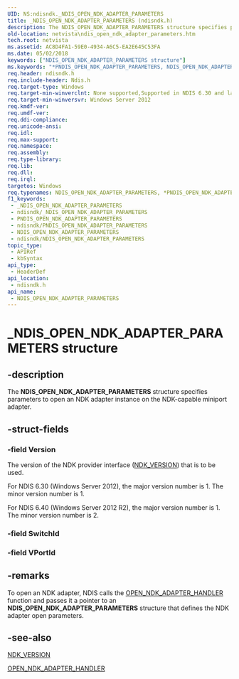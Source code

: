 ```yaml
---
UID: NS:ndisndk._NDIS_OPEN_NDK_ADAPTER_PARAMETERS
title: _NDIS_OPEN_NDK_ADAPTER_PARAMETERS (ndisndk.h)
description: The NDIS_OPEN_NDK_ADAPTER_PARAMETERS structure specifies parameters to open an NDK adapter instance on the NDK-capable miniport adapter.
old-location: netvista\ndis_open_ndk_adapter_parameters.htm
tech.root: netvista
ms.assetid: AC8D4FA1-59E0-4934-A6C5-EA2E645C53FA
ms.date: 05/02/2018
keywords: ["NDIS_OPEN_NDK_ADAPTER_PARAMETERS structure"]
ms.keywords: "*PNDIS_OPEN_NDK_ADAPTER_PARAMETERS, NDIS_OPEN_NDK_ADAPTER_PARAMETERS, NDIS_OPEN_NDK_ADAPTER_PARAMETERS structure [Network Drivers Starting with Windows Vista], PNDIS_OPEN_NDK_ADAPTER_PARAMETERS, PNDIS_OPEN_NDK_ADAPTER_PARAMETERS structure pointer [Network Drivers Starting with Windows Vista], _NDIS_OPEN_NDK_ADAPTER_PARAMETERS, ndisndk/NDIS_OPEN_NDK_ADAPTER_PARAMETERS, ndisndk/PNDIS_OPEN_NDK_ADAPTER_PARAMETERS, netvista.ndis_open_ndk_adapter_parameters"
req.header: ndisndk.h
req.include-header: Ndis.h
req.target-type: Windows
req.target-min-winverclnt: None supported,Supported in NDIS 6.30 and later.
req.target-min-winversvr: Windows Server 2012
req.kmdf-ver: 
req.umdf-ver: 
req.ddi-compliance: 
req.unicode-ansi: 
req.idl: 
req.max-support: 
req.namespace: 
req.assembly: 
req.type-library: 
req.lib: 
req.dll: 
req.irql: 
targetos: Windows
req.typenames: NDIS_OPEN_NDK_ADAPTER_PARAMETERS, *PNDIS_OPEN_NDK_ADAPTER_PARAMETERS
f1_keywords:
 - _NDIS_OPEN_NDK_ADAPTER_PARAMETERS
 - ndisndk/_NDIS_OPEN_NDK_ADAPTER_PARAMETERS
 - PNDIS_OPEN_NDK_ADAPTER_PARAMETERS
 - ndisndk/PNDIS_OPEN_NDK_ADAPTER_PARAMETERS
 - NDIS_OPEN_NDK_ADAPTER_PARAMETERS
 - ndisndk/NDIS_OPEN_NDK_ADAPTER_PARAMETERS
topic_type:
 - APIRef
 - kbSyntax
api_type:
 - HeaderDef
api_location:
 - ndisndk.h
api_name:
 - NDIS_OPEN_NDK_ADAPTER_PARAMETERS
---
```


# _NDIS_OPEN_NDK_ADAPTER_PARAMETERS structure


## -description

The <b>NDIS_OPEN_NDK_ADAPTER_PARAMETERS</b> structure specifies parameters to open an NDK adapter instance on the NDK-capable miniport adapter.

## -struct-fields

### -field Version

The version of the NDK provider interface (<a href="/windows/win32/api/ndkinfo/ns-ndkinfo-ndk_version">NDK_VERSION</a>) that is to be used. 

For NDIS 6.30 (Windows Server 2012), the major version number is 1. The  minor version number is 1.

For NDIS 6.40 (Windows Server 2012 R2), the major version number is 1. The  minor version number is 2.

### -field SwitchId

### -field VPortId

## -remarks

To open an NDK adapter, NDIS calls the <a href="/windows-hardware/drivers/ddi/ndisndk/nc-ndisndk-open_ndk_adapter_handler">OPEN_NDK_ADAPTER_HANDLER</a> function and passes it a  pointer to an <b>NDIS_OPEN_NDK_ADAPTER_PARAMETERS</b> structure that defines the NDK adapter open parameters.

## -see-also

<a href="/windows/win32/api/ndkinfo/ns-ndkinfo-ndk_version">NDK_VERSION</a>



<a href="/windows-hardware/drivers/ddi/ndisndk/nc-ndisndk-open_ndk_adapter_handler">OPEN_NDK_ADAPTER_HANDLER</a>